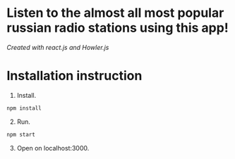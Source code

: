 # Listen to the almost all most popular russian radio stations using this app!

_Created with react.js and Howler.js_

# Installation instruction

1. Install.

```bash
npm install
```

2. Run.

```bash
npm start
```

3. Open on localhost:3000.
